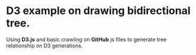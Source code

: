 # D3 example on drawing bidirectional tree.
Using **D3.js** and basic crawling on **GitHub** js files to generate tree
relationship on D3 generations.
